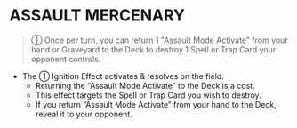 
# ASSAULT MERCENARY  
> ① Once per turn, you can return 1 "Assault Mode Activate" from your hand or Graveyard to the Deck to destroy 1 Spell or Trap Card your opponent controls.

*   The ① Ignition Effect activates & resolves on the field.
    *   Returning the “Assault Mode Activate” to the Deck is a cost.
    *   This effect targets the Spell or Trap Card you wish to destroy.
    *   If you return “Assault Mode Activate” from your hand to the Deck, reveal it to your opponent.

  